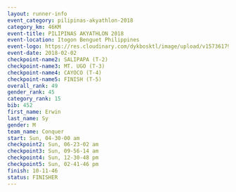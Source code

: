 ```yaml
---
layout: runner-info 
event_category: pilipinas-akyathlon-2018 
category_km: 46KM 
event-title: PILIPINAS AKYATHLON 2018 
event-location: Itogon Benguet Philippines 
event-logo: https://res.cloudinary.com/dykbosktl/image/upload/v1573617968/Logo/akyathlon-logo-new_ifndai.png 
event-date: 2018-02-02 
checkpoint-name2: SALIPAPA (T-2) 
checkpoint-name3: MT. UGO (T-3) 
checkpoint-name4: CAYOCO (T-4) 
checkpoint-name5: FINISH (T-5) 
overall_rank: 49
gender_rank: 45
category_rank: 15
bib: 452
first_name: Erwin
last_name: Sy
gender: M
team_name: Conquer
start: Sun, 04-30-00 am
checkpoint2: Sun, 06-23-02 am
checkpoint3: Sun, 09-56-14 am
checkpoint4: Sun, 12-30-48 pm
checkpoint5: Sun, 02-41-46 pm
finish: 10-11-46
status: FINISHER
---
```

